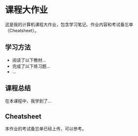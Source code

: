 # 课程大作业

这是我的计算机课程大作业，包含学习笔记、作业内容和考试备忘单（Cheatsheet）。

## 学习方法
- 阅读了以下教材...
- 完成了以下练习题...
- ...

## 课程总结
在本课程中，我学到了...

## Cheatsheet
本作业的考试备忘单已经上传，可以参考。
